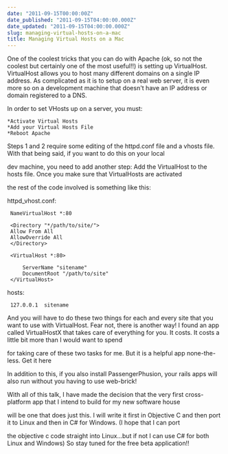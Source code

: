 ```yaml
---
date: "2011-09-15T00:00:00Z"
date_published: "2011-09-15T04:00:00.000Z"
date_updated: "2011-09-15T04:00:00.000Z"
slug: managing-virtual-hosts-on-a-mac
title: Managing Virtual Hosts on a Mac
---
```


One of the coolest tricks that you can do with Apache (ok, so not the coolest but certainly one of the most useful!!) is setting up VirtualHost.  VirtualHost allows you to host many different domains on a single IP address.  As complicated as it is to setup on a real web server, it is even more so on a development machine that doesn't have an IP address or domain registered to a DNS.

In order to set VHosts up on a server, you must:

    *Activate Virtual Hosts
    *Add your Virtual Hosts File
    *Reboot Apache
    

Steps 1 and 2 require some editing of the httpd.conf file and a vhosts file.  With that being said, if you want to do this on your local 

dev machine, you need to add another step: Add the VirtualHost to the hosts file.  Once you make sure that VirtualHosts are activated 

the rest of the code involved is something like this:

httpd_vhost.conf:

     NameVirtualHost *:80
    
     <Directory "*/path/to/site/">
     Allow From All
     AllowOverride All
     </Directory>
    
     <VirtualHost *:80> 
    
         ServerName "sitename"
         DocumentRoot "/path/to/site"
     </VirtualHost>
    

hosts:

     127.0.0.1  sitename
    

And you will have to do these two things for each and every site that you want to use with VirtualHost.  Fear not, there is another
way!  I found an app called VirtualHostX that takes care of everything for you.  It costs.  It costs a little bit more than I would want to spend 

for taking care of these two tasks for me.  But it is a helpful app none-the-less. Get it here

In addition to this, if you also install PassengerPhusion, your rails apps will also run without you having to use web-brick!

With all of this talk, I have made the decision that the very first cross-platform app that I intend to build for my new software house 

will be one that does just this.  I will write it first in Objective C and then port it to Linux and then in C# for Windows. (I hope that I can port 

the objective c code straight into Linux...but if not I can use C# for both Linux and Windows) So stay tuned for the free beta application!! 

